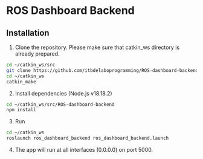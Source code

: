 # ROS Dashboard Backend

## Installation
1. Clone the repository. Please make sure that catkin_ws directory is already prepared.
```bash
cd ~/catkin_ws/src
git clone https://github.com/itbdelaboprogramming/ROS-dashboard-backend.git
cd ~/catkin_ws
catkin_make
```

2. Install dependencies (Node.js v18.18.2)
```bash
cd ~/catkin_ws/src/ROS-dashboard-backend
npm install
```

3. Run
```bash
cd ~/catkin_ws
roslaunch ros_dashboard_backend ros_dashboard_backend.launch
```

4. The app will run at all interfaces (0.0.0.0) on port 5000.